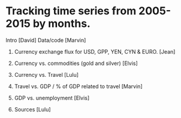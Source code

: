 # Tracking time series from 2005-2015 by months. 

Intro [David]
Data/code [Marvin]

1) Currency exchange flux for USD, GPP, YEN, CYN & EURO. [Jean] 

2) Currency vs. commodities (gold and silver) [Elvis]

3) Currency vs. Travel [Lulu]

4) Travel vs. GDP / % of GDP related to travel [Marvin]

5) GDP vs. unemployment [Elvis]

6) Sources [Lulu]
